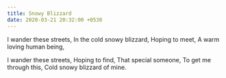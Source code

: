 ```yaml
---
title: Snowy Blizzard
date: 2020-03-21 20:32:00 +0530
---
```


I wander these streets,
In the cold snowy blizzard,
Hoping to meet,
A warm loving human being,

I wander these streets,
Hoping to find,
That special someone,
To get me through this,
Cold snowy blizzard of mine. 
